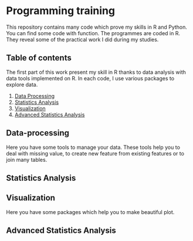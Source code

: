 # Programming training

This repository contains many code which prove my skills in R and Python. You can find some code with function. 
The programmes are coded in R. They reveal some of the practical work I did during my studies. 

## Table of contents
The first part of this work present my skill in R thanks to data analysis with data tools implemented on R. In each code, I use various packages to explore data. 
1. [Data Processing](##data-processing)
2. [Statistics Analysis](#statistics-analysis)
3. [Visualization](#visualization)
4. [Advanced Statistics Analysis](#advanced-statistics-analysis)

## Data-processing

Here you have some tools to manage your data. These tools help you to deal with missing value, to create new feature from existing features or to join many tables. 

## Statistics Analysis

## Visualization

Here you have some packages which help you to make beautiful plot. 

## Advanced Statistics Analysis

